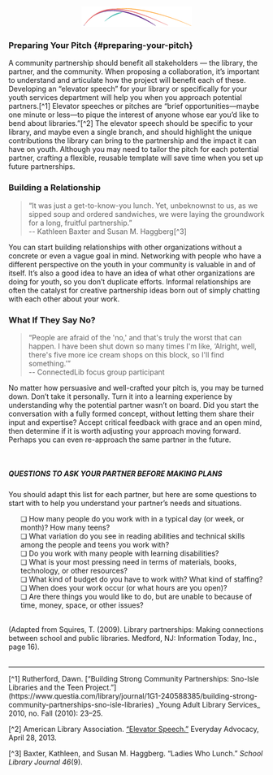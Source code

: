 <div style="text-align:center"><img src="/logo/Connectedlib-Logo-Graph.png"></div>

### Preparing Your Pitch {#preparing-your-pitch}

A community partnership should benefit all stakeholders — the library, the partner, and the community. When proposing a collaboration, it’s important to understand and articulate how the project will benefit each of these. Developing an “elevator speech” for your library or specifically for your youth services department will help you when you approach potential partners.[^1] Elevator speeches or pitches are “brief opportunities—maybe one minute or less—to pique the interest of anyone whose ear you’d like to bend about libraries.”[^2] The elevator speech should be specific to your library, and maybe even a single branch, and should highlight the unique contributions the library can bring to the partnership and the impact it can have on youth. Although you may need to tailor the pitch for each potential partner, crafting a flexible, reusable template will save time when you set up future partnerships.

### Building a Relationship

>“It was just a get-to-know-you lunch. Yet, unbeknownst to us, as we sipped soup and ordered sandwiches, we were laying the groundwork for a long, fruitful partnership.”<br/>-- Kathleen Baxter and Susan M. Haggberg[^3]

You can start building relationships with other organizations without a concrete or even a vague goal in mind. Networking with people who have a different perspective on the youth in your community is valuable in and of itself. It’s also a good idea to have an idea of what other organizations are doing for youth, so you don’t duplicate efforts. Informal relationships are often the catalyst for creative partnership ideas born out of simply chatting with each other about your work.

### What If They Say No?

>“People are afraid of the 'no,' and that's truly the worst that can happen. I have been shut down so many times I'm like, ‘Alright, well, there's five more ice cream shops on this block, so I'll find something.’”<br/>-- ConnectedLib focus group participant

No matter how persuasive and well-crafted your pitch is, you may be turned down. Don’t take it personally. Turn it into a learning experience by understanding why the potential partner wasn’t on board. Did you start the conversation with a fully formed concept, without letting them share their input and expertise? Accept critical feedback with grace and an open mind, then determine if it is worth adjusting your approach moving forward. Perhaps you can even re-approach the same partner in the future.

<br>
<div class="table-format sidebar"><span class="title"><h5>QUESTIONS TO ASK YOUR PARTNER BEFORE MAKING PLANS</h5></span><p>You should adapt this list for each partner, but here are some questions to start with to help you understand your partner’s needs and situations. </p><ul>❏ How many people do you work with in a typical day (or week, or month)? How many teens? <br>❏ What variation do you see in reading abilities and technical skills among the people and teens you work with? <br>❏	Do you work with many people with learning disabilities? <br>❏ What is your most pressing need in terms of materials, books, technology, or other resources? <br>❏ What kind of budget do you have to work with? What kind of staffing?<br>❏	When does your work occur (or what hours are you open)? <br>❏	Are there things you would like to do, but are unable to because of time, money, space, or other issues? 
</ul>
<br>(Adapted from Squires, T. (2009). Library partnerships: Making connections between school and public libraries. Medford, NJ: Information Today, Inc., page 16). 
</div>
<br>

<hr>
[^1] Rutherford, Dawn. [“Building Strong Community Partnerships: Sno-Isle Libraries and the Teen Project.”](https://www.questia.com/library/journal/1G1-240588385/building-strong-community-partnerships-sno-isle-libraries) _Young Adult Library Services_ 2010, no. Fall (2010): 23–25.

[^2] American Library Association. [“Elevator Speech.”](http://www.ala.org/everyday-advocacy/speak-out/elevator-speech) Everyday Advocacy, April 28, 2013.

[^3] Baxter, Kathleen, and Susan M. Haggberg. “Ladies Who Lunch.” _School Library Journal 46_(9).